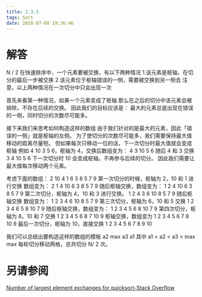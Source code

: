 ```yaml
---
title: 2.3.3
tags: Sort
date: 2018-07-08 19:36:46
---
```


# 解答

N / 2
在快速排序中，一个元素要被交换，有以下两种情况
1.该元素是枢轴，在切分的最后一步被交换
2.该元素位于枢轴错误的一侧，需要被交换到另一侧去
注意，以上两种情况在一次切分中只会出现一次

首先来看第一种情况，如果一个元素变成了枢轴
那么在之后的切分中该元素会被排除，不存在后续的交换。
因此我们的目标应该是：
最大的元素总是出现在错误的一侧，同时切分的次数尽可能多。

接下来我们来思考如何构造这样的数组
由于我们针对的是最大的元素，因此「错误的一侧」就是枢轴的左侧。
为了使切分的次数尽可能多，我们需要保持最大值移动的距离尽量短。
但如果每次只移动一位的话，下一次切分时最大值就会变成枢轴
例如 4 10 3 5 6，枢轴为 4，交换后数组变为：
4 3 10 5 6
随后 4 和 3 交换
3 4 10 5 6
下一次切分时 10 会变成枢轴，不再参与后续的切分。
因此我们需要让最大值每次移动两个元素。

考虑下面的数组：
2 10 4 1 6 3 8 5 7 9
第一次切分的时候，枢轴为 2，10 和 1 进行交换
数组变为：
2 1 4 10 6 3 8 5 7 9
随后枢轴交换，数组变为：
1 2 4 10 6 3 8 5 7 9
第二次切分，枢轴为 4，10 和 3 进行交换。
1 2 4 3 6 10 8 5 7 9
随后枢轴交换 数组变为：
1 2 3 4 6 10 8 5 7 9
第三次切分，枢轴为 6，10 和 5 交换
1 2 3 4 6 5 8 10 7 9
随后枢轴交换，数组变为：
1 2 3 4 5 6 8 10 7 9
第四次切分，枢轴为 8，10 和 7 交换
1 2 3 4 5 6 8 7 10 9
枢轴交换，数组变为
1 2 3 4 5 6 7 8 10 9
最后一次切分，枢轴为 10，直接交换
1 2 3 4 5 6 7 8 9 10

我们可以总结出要构造这样的数组的模板
a2 max a3 a1
其中 a1 < a2 < a3 < max
max 每轮切分移动两格，总共切分 N/ 2 次。

# 另请参阅

[Number of largest element exchanges for quicksort-Stack Overflow](https://stackoverflow.com/questions/43263249/number-of-largest-element-exchanges-for-quicksort)
